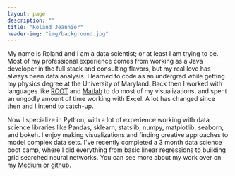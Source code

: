 ```yaml
---
layout: page
description: ""
title: "Roland Jeannier"
header-img: "img/background.jpg"
---
```


My name is Roland and I am a data scientist; or at least I am trying to be. Most of my professional experience comes from working as a Java developer in the full stack and consulting flavors, but my real love has always been data analysis. I learned to code as an undergrad while getting my physics degree at the University of Maryland. Back then I worked with languages like [ROOT](https://root.cern.ch/) and [Matlab](https://www.mathworks.com/products/matlab.html) to do most of my visualizations, and spent an ungodly amount of time working with Excel. A lot has changed since then and I intend to catch-up.

Now I specialize in Python, with a lot of experience working with data science libraries like Pandas, sklearn, statslib, numpy, matplotlib, seaborn, and bokeh. I enjoy making visualizations and finding creative approaches to model complex data sets. I've recently completed a 3 month data science boot camp, where I did everything from basic linear regressions to building grid searched neural networks. You can see more about my work over on my [Medium](https://medium.com/@rtjeannier) or [github](https://github.com/rtjeannier).
